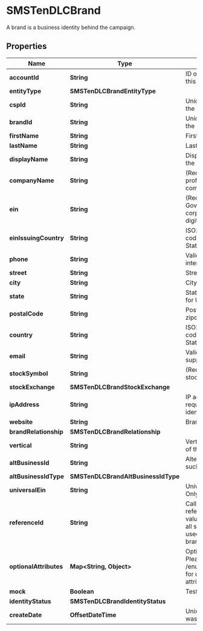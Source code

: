 

# SMSTenDLCBrand

A brand is a business identity behind the campaign.

## Properties

Name | Type | Description | Notes
------------ | ------------- | ------------- | -------------
**accountId** | **String** | ID of the account that created this Queue. |  [optional]
**entityType** | **SMSTenDLCBrandEntityType** |  | 
**cspId** | **String** | Unique identifier assigned to the csp by the registry. |  [optional] [readonly]
**brandId** | **String** | Unique identifier assigned to the brand by the registry. |  [optional] [readonly]
**firstName** | **String** | First or given name.  |  [optional]
**lastName** | **String** | Last or Surname. |  [optional]
**displayName** | **String** | Display or marketing name of the brand. | 
**companyName** | **String** | (Required for Non-profit/private/public) Legal company name. |  [optional]
**ein** | **String** | (Required for Non-profit) Government assigned corporate tax ID. EIN is 9-digits in U.S. |  [optional]
**einIssuingCountry** | **String** | ISO2 2 characters country code. Example: US - United States |  [optional]
**phone** | **String** | Valid phone number in e.164 international format. | 
**street** | **String** | Street number and name. |  [optional]
**city** | **String** | City name |  [optional]
**state** | **String** | State. Must be 2 letters code for United States. |  [optional]
**postalCode** | **String** | Postal codes. Use 5 digit zipcode for United States |  [optional]
**country** | **String** | ISO2 2 characters country code. Example: US - United States | 
**email** | **String** | Valid email address of brand support contact. | 
**stockSymbol** | **String** | (Required for public company) stock symbol. |  [optional]
**stockExchange** | **SMSTenDLCBrandStockExchange** |  |  [optional]
**ipAddress** | **String** | IP address of the browser requesting to create brand identity. |  [optional]
**website** | **String** | Brand website URL. |  [optional]
**brandRelationship** | **SMSTenDLCBrandRelationship** |  | 
**vertical** | **String** | Vertical or industry segment of the brand. | 
**altBusinessId** | **String** | Alternate business identifier such as DUNS, LEI, or GIIN |  [optional]
**altBusinessIdType** | **SMSTenDLCBrandAltBusinessIdType** |  |  [optional]
**universalEin** | **String** | Universal EIN of Brand, Read Only. |  [optional] [readonly]
**referenceId** | **String** | Caller supplied brand reference ID. If supplied, the value must be unique across all submitted brands. Can be used to prevent duplicate brand registrations. |  [optional]
**optionalAttributes** | **Map&lt;String, Object&gt;** | Optional brand attributes. Please refer to GET /enum/optionalAttributeNames for dictionary of optional attribute names. |  [optional]
**mock** | **Boolean** | Test brand. | 
**identityStatus** | **SMSTenDLCBrandIdentityStatus** |  | 
**createDate** | **OffsetDateTime** | Unix timestamp when brand was created. |  [optional]



